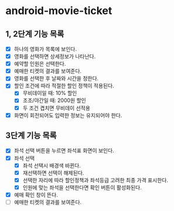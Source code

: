 # android-movie-ticket

## 1, 2단계 기능 목록
- [X] 하나의 영화가 목록에 보인다. 
- [X] 영화를 선택하면 상세정보가 나타난다.
- [X] 예약할 인원은 선택한다.
- [X] 예매한 티켓의 결과를 보여준다.
- [X] 영화를 선택한 후 날짜와 시간을 정한다.
- [X] 할인 조건에 따라 적절한 할인 정책이 적용된다.
  - [X] 무비데이일 때: 10% 할인
  - [X] 조조/야간일 때: 2000원 할인
  - [X] 두 조건 겹치면 무비데이 선적용
- [X] 화면이 회전되어도 입력한 정보는 유지되어야 한다.

## 3단계 기능 목록
- [x] 좌석 선택 버튼을 누르면 좌석표 화면이 보인다.
- [x] 좌석 선택
  - [x] 좌석 선택시 배경색 바뀐다.
  - [x] 재선택하면 선택이 해제된다.
  - [x] 선택한 자리에 따라 할인정책과 좌석등급 고려한 최종 가격 표시한다.
  - [x] 인원에 맞는 좌석을 선택한다면 확인 버튼이 활성화된다.
- [x] 예매 확인 창이 뜬다.
- [ ] 예매한 티켓의 결과를 보여준다.
